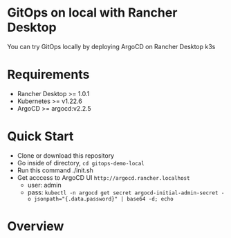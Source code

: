 # GitOps on local with Rancher Desktop

You can try GitOps locally by deploying ArgoCD on Rancher Desktop k3s

# Requirements
* Rancher Desktop >= 1.0.1
* Kubernetes >= v1.22.6
* ArgoCD >= argocd:v2.2.5

# Quick Start
* Clone or download this repository
* Go inside of directory, `cd gitops-demo-local`
* Run this command ./init.sh
* Get acccess to ArgoCD UI `http://argocd.rancher.localhost`
    - user: admin
    - pass: `kubectl -n argocd get secret argocd-initial-admin-secret -o jsonpath="{.data.password}" | base64 -d; echo`

# Overview
